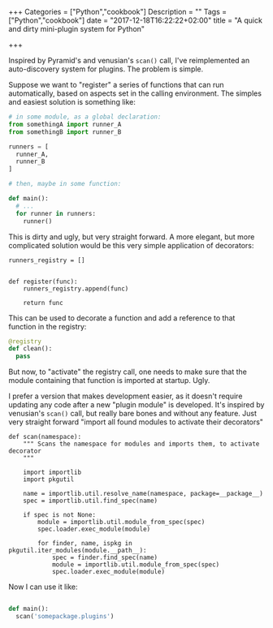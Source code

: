 +++
Categories = ["Python","cookbook"]
Description = ""
Tags = ["Python","cookbook"]
date = "2017-12-18T16:22:22+02:00"
title = "A quick and dirty mini-plugin system for Python"

+++

Inspired by Pyramid's and venusian's ``scan()`` call, I've reimplemented an
auto-discovery system for plugins. The problem is simple.

Suppose we want to "register" a series of functions that can run automatically,
based on aspects set in the calling environment. The simples and easiest
solution is something like:

```python
# in some module, as a global declaration:
from somethingA import runner_A
from somethingB import runner_B

runners = [
  runner_A,
  runner_B
]

# then, maybe in some function:

def main():
  # ...
  for runner in runners:
    runner()
```

This is dirty and ugly, but very straight forward. A more elegant, but more
complicated solution would be this very simple application of decorators:

```
runners_registry = []


def register(func):
    runners_registry.append(func)

    return func

```

This can be used to decorate a function and add a reference to that function
in the registry:

```python
@registry
def clean():
  pass
```

But now, to "activate" the registry call, one needs to make sure that the
module containing that function is imported at startup. Ugly.


I prefer a version that makes development easier, as it doesn't require
updating any code after a new "plugin module" is developed. It's inspired
by venusian's ``scan()`` call, but really bare bones and without any feature.
Just very straight forward "import all found modules to activate their
decorators"

```
def scan(namespace):
    """ Scans the namespace for modules and imports them, to activate decorator
    """

    import importlib
    import pkgutil

    name = importlib.util.resolve_name(namespace, package=__package__)
    spec = importlib.util.find_spec(name)

    if spec is not None:
        module = importlib.util.module_from_spec(spec)
        spec.loader.exec_module(module)

        for finder, name, ispkg in pkgutil.iter_modules(module.__path__):
            spec = finder.find_spec(name)
            module = importlib.util.module_from_spec(spec)
            spec.loader.exec_module(module)
```

Now I can use it like:


```python

def main():
  scan('somepackage.plugins')
```
